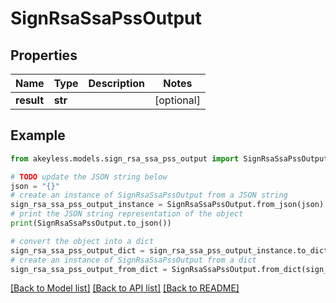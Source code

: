 # SignRsaSsaPssOutput


## Properties

Name | Type | Description | Notes
------------ | ------------- | ------------- | -------------
**result** | **str** |  | [optional] 

## Example

```python
from akeyless.models.sign_rsa_ssa_pss_output import SignRsaSsaPssOutput

# TODO update the JSON string below
json = "{}"
# create an instance of SignRsaSsaPssOutput from a JSON string
sign_rsa_ssa_pss_output_instance = SignRsaSsaPssOutput.from_json(json)
# print the JSON string representation of the object
print(SignRsaSsaPssOutput.to_json())

# convert the object into a dict
sign_rsa_ssa_pss_output_dict = sign_rsa_ssa_pss_output_instance.to_dict()
# create an instance of SignRsaSsaPssOutput from a dict
sign_rsa_ssa_pss_output_from_dict = SignRsaSsaPssOutput.from_dict(sign_rsa_ssa_pss_output_dict)
```
[[Back to Model list]](../README.md#documentation-for-models) [[Back to API list]](../README.md#documentation-for-api-endpoints) [[Back to README]](../README.md)


